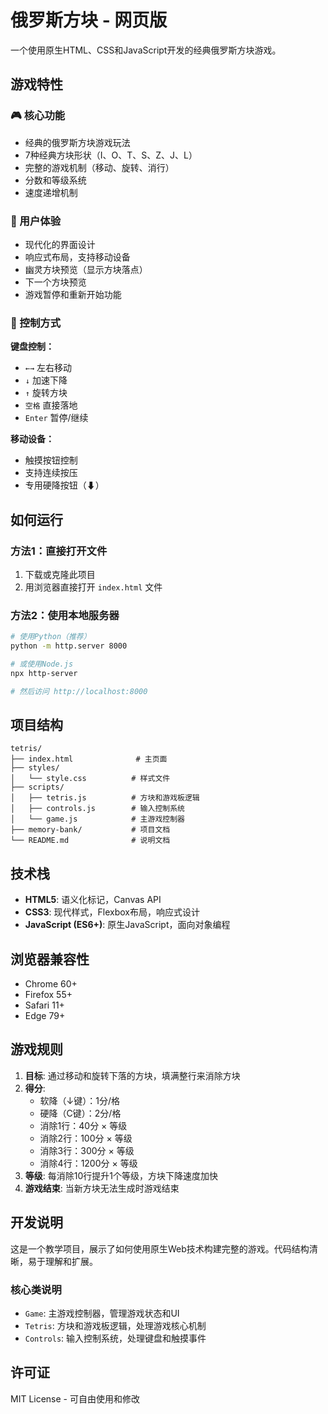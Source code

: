 # 俄罗斯方块 - 网页版

一个使用原生HTML、CSS和JavaScript开发的经典俄罗斯方块游戏。

## 游戏特性

### 🎮 核心功能
- 经典的俄罗斯方块游戏玩法
- 7种经典方块形状（I、O、T、S、Z、J、L）
- 完整的游戏机制（移动、旋转、消行）
- 分数和等级系统
- 速度递增机制

### 🎨 用户体验
- 现代化的界面设计
- 响应式布局，支持移动设备
- 幽灵方块预览（显示方块落点）
- 下一个方块预览
- 游戏暂停和重新开始功能

### 🎯 控制方式
**键盘控制：**
- `←→` 左右移动
- `↓` 加速下降
- `↑` 旋转方块
- `空格` 直接落地
- `Enter` 暂停/继续

**移动设备：**
- 触摸按钮控制
- 支持连续按压
- 专用硬降按钮（⬇）

## 如何运行

### 方法1：直接打开文件
1. 下载或克隆此项目
2. 用浏览器直接打开 `index.html` 文件

### 方法2：使用本地服务器
```bash
# 使用Python（推荐）
python -m http.server 8000

# 或使用Node.js
npx http-server

# 然后访问 http://localhost:8000
```

## 项目结构

```
tetris/
├── index.html              # 主页面
├── styles/
│   └── style.css          # 样式文件
├── scripts/
│   ├── tetris.js          # 方块和游戏板逻辑
│   ├── controls.js        # 输入控制系统
│   └── game.js            # 主游戏控制器
├── memory-bank/           # 项目文档
└── README.md              # 说明文档
```

## 技术栈

- **HTML5**: 语义化标记，Canvas API
- **CSS3**: 现代样式，Flexbox布局，响应式设计
- **JavaScript (ES6+)**: 原生JavaScript，面向对象编程

## 浏览器兼容性

- Chrome 60+
- Firefox 55+
- Safari 11+
- Edge 79+

## 游戏规则

1. **目标**: 通过移动和旋转下落的方块，填满整行来消除方块
2. **得分**:
   - 软降（↓键）：1分/格
   - 硬降（C键）：2分/格
   - 消除1行：40分 × 等级
   - 消除2行：100分 × 等级
   - 消除3行：300分 × 等级
   - 消除4行：1200分 × 等级
3. **等级**: 每消除10行提升1个等级，方块下降速度加快
4. **游戏结束**: 当新方块无法生成时游戏结束

## 开发说明

这是一个教学项目，展示了如何使用原生Web技术构建完整的游戏。代码结构清晰，易于理解和扩展。

### 核心类说明
- `Game`: 主游戏控制器，管理游戏状态和UI
- `Tetris`: 方块和游戏板逻辑，处理游戏核心机制
- `Controls`: 输入控制系统，处理键盘和触摸事件

## 许可证

MIT License - 可自由使用和修改
